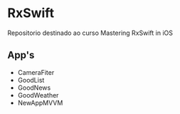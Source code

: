 # RxSwift
Repositorio destinado ao curso Mastering RxSwift in iOS


## App's
- CameraFiter 
- GoodList
- GoodNews
- GoodWeather
- NewAppMVVM
